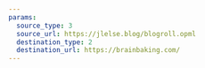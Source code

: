 ```yaml
---
params:
  source_type: 3
  source_url: https://jlelse.blog/blogroll.opml
  destination_type: 2
  destination_url: https://brainbaking.com/
---
```

